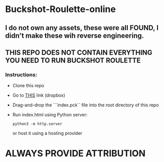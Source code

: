 # Buckshot-Roulette-online

## I do not own any assets, these were all FOUND, I didn't make these wih reverse engineering.

THIS REPO DOES NOT CONTAIN EVERYTHING YOU NEED TO RUN BUCKSHOT ROULETTE
---

### Instructions:

- Clone this repo

- Go to [THIS](https://www.dropbox.com/scl/fi/zg37xoor16n9jw9bzwy87/index.pck?rlkey=49e8xss4xa62ymjm6dsctaku3&st=5by57zbb&dl=1) link (dropbox)

- Drag-and-drop the ```index.pck`` file into the root directory of this repo

- Run index.html using Python server:
  ```
  python3 -m http.server
  ```
  or host it using a hosting provider

# ALWAYS PROVIDE ATTRIBUTION
